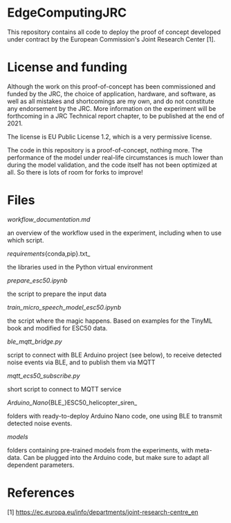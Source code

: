 # EdgeComputingJRC

This repository contains all code to deploy the proof of concept developed under contract by the European Commission's Joint Research Center [1]. 


# License and funding

Although the work on this proof-of-concept has been commissioned and funded by the JRC, the choice of application, hardware, and software, as well as all mistakes and shortcomings are my own, and do not constitute any endorsement by the JRC. More information on the experiment will be forthcoming in a JRC Technical report chapter, to be published at the end of 2021. 

The license is EU Public License 1.2, which is a very permissive license. 

The code in this repository is a proof-of-concept, nothing more. The performance of the model under real-life circumstances is much lower than during the model validation, and the code itself has not been optimized at all. So there is lots of room for forks to improve!


# Files

_workflow_documentation.md_

an overview of the workflow used in the experiment, including when to use which script. 


_requirements_{conda,pip}.txt_

the libraries used in the Python virtual environment


_prepare_esc50.ipynb_

the script to prepare the input data


_train_micro_speech_model_esc50.ipynb_

the script where the magic happens. Based on examples for the TinyML book and modified for ESC50 data. 


_ble_mqtt_bridge.py_

script to connect with BLE Arduino project (see below), to receive detected noise events via BLE, and to publish them via MQTT


_mqtt_ecs50_subscribe.py_

short script to connect to MQTT service


_Arduino_Nano_{BLE_}ESC50_helicopter_siren_ 

folders with ready-to-deploy Arduino Nano code, one using BLE to transmit detected noise events. 


_models_

folders containing pre-trained models from the experiments, with meta-data. Can be plugged into the Arduino code, but make sure to adapt all dependent parameters. 


# References
[1] https://ec.europa.eu/info/departments/joint-research-centre_en
